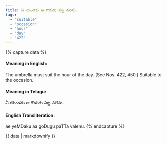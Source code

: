 ```yaml
---
title: ఏ యెండకు ఆ గొడుగు పట్ట వలెను.
tags:
  - "suitable"
  - "occasion"
  - "hour"
  - "day"
  - "422"
---
```


{% capture data %}
#### Meaning in English:
The umbrella must suit the hour of the day.
(See Nos. 422, 450.)
Suitable to the occasion.

#### Meaning in Telugu:
ఏ యెండకు ఆ గొడుగు పట్ట వలెను.

#### English Transliteration:
ae yeMDaku aa goDugu paTTa valenu.
{% endcapture %}

{{ data | markdownify }}

